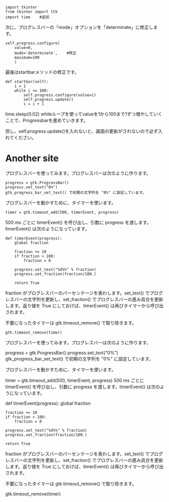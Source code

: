     import tkinter
    from tkinter import ttk
    import time    #追加

次に、プログレスバーの「mode」オプションを「determinate」に修正します。

    self.progress.configure(
        value=0,
        mode='determinate',    #修正
        maximum=100
        )

最後はstartbarメソッドの修正です。

    def startbar(self):
        i = 1
        while i <= 100:
            self.progress.configure(value=i)
            self.progress.update()
            i = i + 1
         
   time.sleep(0.02)
whileループを使ってvalueを1から100まで1ずつ増やしていくことで、Progressbarを進めていきます。

但し、self.progress.update()を入れないと、画面の更新がされないので必ず入れてください。


# Another site

プログレスバーを使ってみます。プログレスバーは次のように作ります。

    progress = gtk.ProgressBar()
    progress.set_text("0%")
    gtk_progress_bar_set_text() で初期の文字列を "0%" に設定しています。

プログレスバーを動かすために、タイマーを使います。

    timer = gtk.timeout_add(500, timerEvent, progress)

500 ms ごとに timerEvent() を呼び出し、引数に progress を渡します。timerEvent() は次のようになっています。

    def timerEvent(progress):
        global fraction

        fraction += 10
        if fraction > 100:
            fraction = 0

        progress.set_text("%d%%" % fraction)
        progress.set_fraction(fraction/100.)

        return True
fraction がプログレスバーのパーセンテージを表わします。set_text() でプログレスバーの文字列を更新し、set_fraction() でプログレスバーの進み具合を更新します。返り値を True にしておけば、timerEvent() は再びタイマーから呼び出されます。

不要になったタイマーは gtk.timeout_remove() で取り除きます。

    gtk.timeout_remove(timer)



プログレスバーを使ってみます。プログレスバーは次のように作ります。

progress = gtk.ProgressBar()
progress.set_text("0%")
gtk_progress_bar_set_text() で初期の文字列を "0%" に設定しています。

プログレスバーを動かすために、タイマーを使います。

timer = gtk.timeout_add(500, timerEvent, progress)
500 ms ごとに timerEvent() を呼び出し、引数に progress を渡します。timerEvent() は次のようになっています。

def timerEvent(progress):
    global fraction

    fraction += 10
    if fraction > 100:
        fraction = 0

    progress.set_text("%d%%" % fraction)
    progress.set_fraction(fraction/100.)

    return True
fraction がプログレスバーのパーセンテージを表わします。set_text() でプログレスバーの文字列を更新し、set_fraction() でプログレスバーの進み具合を更新します。返り値を True にしておけば、timerEvent() は再びタイマーから呼び出されます。

不要になったタイマーは gtk.timeout_remove() で取り除きます。

gtk.timeout_remove(timer)
